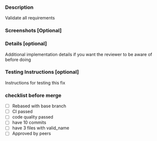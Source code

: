 ### Description
Validate all requirements 

### Screenshots [Optional]

### Details [optional]
Additional implementation details if you want the reviewer to be aware of before doing

### Testing Instructions [optional]
Instructions for testing this fix

### checklist before merge
- [ ] Rebased with base branch
- [ ] CI passed
- [ ] code quality passed 
- [ ] have 10 commits
- [ ] have 3 files with valid_name
- [ ] Approved by peers
